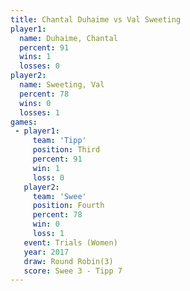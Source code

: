 ```yaml
---
title: Chantal Duhaime vs Val Sweeting
player1:                
  name: Duhaime, Chantal
  percent: 91           
  wins: 1               
  losses: 0             
player2:                
  name: Sweeting, Val   
  percent: 78           
  wins: 0               
  losses: 1             
games:
 - player1:         
     team: 'Tipp'   
     position: Third
     percent: 91    
     win: 1         
     loss: 0        
   player2:          
     team: 'Swee'    
     position: Fourth
     percent: 78     
     win: 0          
     loss: 1         
   event: Trials (Women) 
   year: 2017            
   draw: Round Robin(3)  
   score: Swee 3 - Tipp 7
---
```

